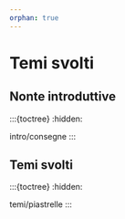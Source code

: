 ```yaml
---
orphan: true
---
```


# Temi svolti

## Nonte introduttive

:::{toctree}
:hidden:

intro/consegne
:::

## Temi svolti

:::{toctree}
:hidden:

temi/piastrelle
:::
